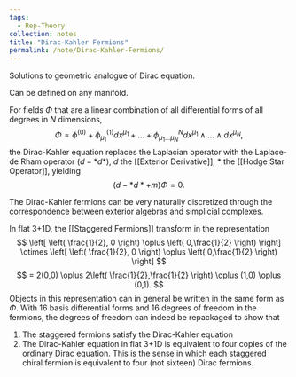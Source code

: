 ```yaml
---
tags:
  - Rep-Theory
collection: notes
title: "Dirac-Kahler Fermions"
permalink: /note/Dirac-Kahler-Fermions/
---
```

Solutions to geometric analogue of Dirac equation.

Can be defined on any manifold. 

For fields $\Phi$ that are a linear combination of all differential forms of all degrees in $N$ dimensions,
$$
\Phi = \phi^{(0)} + \phi^{(1)}_{\mu_1} dx^{\mu_1} + \ldots + \phi^N_{\mu_1\ldots\mu_N} dx^{\mu_1} \wedge \ldots \wedge dx^{\mu_N},
$$
the Dirac-Kahler equation replaces the Laplacian operator with the Laplace-de Rham operator $(d - *d*)$, $d$ the [[Exterior Derivative]], $*$ the [[Hodge Star Operator]], yielding
$$
(d - *d* + m)\Phi = 0.
$$

The Dirac-Kahler fermions can be very naturally discretized through the correspondence between exterior algebras and simplicial complexes.  


In flat 3+1D, the [[Staggered Fermions]] transform in the representation
$$
\left[ \left( \frac{1}{2}, 0 \right) \oplus \left( 0,\frac{1}{2} \right) \right] \otimes \left[ \left( \frac{1}{2}, 0 \right) \oplus \left( 0,\frac{1}{2} \right) \right] 
$$
$$
= 2(0,0) \oplus 2\left( \frac{1}{2},\frac{1}{2} \right) \oplus (1,0) \oplus (0,1).
$$
Objects in this representation can in general be written in the same form as $\Phi$. With 16 basis differential forms and 16 degrees of freedom in the fermions, the degrees of freedom can indeed be repackaged to show that
1. The staggered fermions satisfy the Dirac-Kahler equation
2. The Dirac-Kahler equation in flat 3+1D is equivalent to four copies of the ordinary Dirac equation.
This is the sense in which each staggered chiral fermion is equivalent to four (not sixteen) Dirac fermions.

